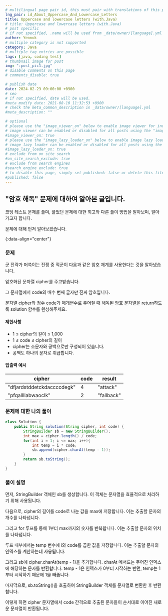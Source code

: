```yaml
---
# multilingual page pair id, this must pair with translations of this page. (This name must be unique)
lng_pair: id_About_Uppercase_And_Lowercase_Letters
title: Uppercase and lowercase letters (with.Java)
# title: Uppercase and lowercase letters (with.Java)
# post specific
# if not specified, .name will be used from _data/owner/[language].yml
author: Yeonuk
# multiple category is not supported
category: Java
# multiple tag entries are possible
tags: [java, coding test]
# thumbnail image for post
img: ":post_pic1.jpg"
# disable comments on this page
# comments_disable: true

# publish date
date: 2024-02-23 09:00:00 +0900
# seo
# if not specified, date will be used.
#meta_modify_date: 2021-08-10 11:32:53 +0900
# check the meta_common_description in _data/owner/[language].yml
#meta_description: ""

# optional
# please use the "image_viewer_on" below to enable image viewer for individual pages or posts (_posts/ or [language]/_posts folders).
# image viewer can be enabled or disabled for all posts using the "image_viewer_posts: true" setting in _data/conf/main.yml.
#image_viewer_on: true
# please use the "image_lazy_loader_on" below to enable image lazy loader for individual pages or posts (_posts/ or [language]/_posts folders).
# image lazy loader can be enabled or disabled for all posts using the "image_lazy_loader_posts: true" setting in _data/conf/main.yml.
#image_lazy_loader_on: true
# exclude from on site search
#on_site_search_exclude: true
# exclude from search engines
#search_engine_exclude: true
# to disable this page, simply set published: false or delete this file
#published: false
---
```


<!-- outline-start -->

## "암호 해독" 문제에 대하여 알아본 글입니다.

코딩 테스트 문제를 풀며, 풀었던 문제에 대한 회고와 다른 풀이 방법을 알아보며, 알아가고자 합니다.

문제에 대해 먼저 알아보겠습니다.

{:data-align="center"}

<!-- outline-end -->

### 문제

군 전략가 머쓱이는 전쟁 중 적군이 다음과 같은 암호 체계를 사용한다는 것을 알아냈습니다.

암호화된 문자열 cipher를 주고받습니다.

그 문자열에서 code의 배수 번째 글자만 진짜 암호입니다.

문자열 cipher와 정수 code가 매개변수로 주어질 때 해독된 암호 문자열을 return하도록 solution 함수를 완성해주세요.

#### 제한사항

- 1 ≤ cipher의 길이 ≤ 1,000
- 1 ≤ code ≤ cipher의 길이
- cipher는 소문자와 공백으로만 구성되어 있습니다.
- 공백도 하나의 문자로 취급합니다.

#### 입출력 예시

| cipher                     | code | result     |
| -------------------------- | ---- | ---------- |
| "dfjardstddetckdaccccdegk" | 4    | "attack"   |
| "pfqallllabwaoclk"         | 2    | "fallback" |

<!-- | start_num | end_num | result |
| --------- | ------- | ------ |
| 10        | 3       | 0      | -->

### 문제에 대한 나의 풀이

```java
class Solution {
    public String solution(String cipher, int code) {
        StringBuilder sb = new StringBuilder();
        int max = cipher.length() / code;
        for(int i = 1; i <= max; i++){
            int temp = i * code;
            sb.append(cipher.charAt(temp - 1));
        }
        return sb.toString();
    }
}
```

### 풀이 설명

먼저, StringBuilder 객체인 sb를 생성합니다. 이 객체는 문자열을 효율적으로 처리하기 위해 사용됩니다.

다음으로, cipher의 길이를 code로 나눈 값을 max에 저장합니다. 이는 추출할 문자의 개수를 나타냅니다.

그리고 for 루프를 통해 1부터 max까지의 숫자를 반복합니다. 이는 추출할 문자의 위치를 나타냅니다.

루프 내부에서는 temp 변수에 i와 code를 곱한 값을 저장합니다. 이는 추출할 문자의 인덱스를 계산하는데 사용됩니다.

그리고 sb에 cipher.charAt(temp - 1)을 추가합니다. charAt 메서드는 주어진 인덱스에 해당하는 문자를 반환합니다. temp - 1은 인덱스가 0부터 시작하는 반면, temp는 1부터 시작하기 때문에 1을 빼줍니다.

마지막으로, sb.toString()을 호출하여 StringBuilder 객체를 문자열로 변환한 후 반환합니다.

이렇게 하면 cipher 문자열에서 code 간격으로 추출된 문자들이 순서대로 이어진 새로운 문자열이 반환됩니다.
